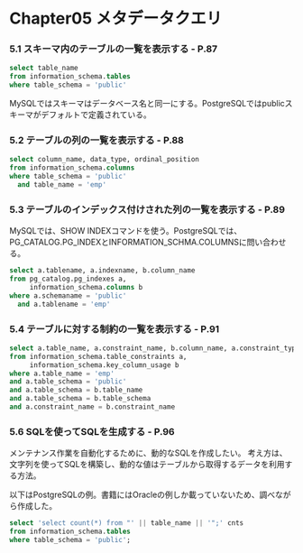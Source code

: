 # Chapter05 メタデータクエリ
### 5.1 スキーマ内のテーブルの一覧を表示する - P.87
```sql
select table_name  
from information_schema.tables  
where table_schema = 'public'
```
MySQLではスキーマはデータベース名と同一にする。PostgreSQLではpublicスキーマがデフォルトで定義されている。

### 5.2 テーブルの列の一覧を表示する - P.88
```sql
select column_name, data_type, ordinal_position  
from information_schema.columns  
where table_schema = 'public'  
  and table_name = 'emp'
```

### 5.3 テーブルのインデックス付けされた列の一覧を表示する - P.89
MySQLでは、SHOW INDEXコマンドを使う。PostgreSQLでは、PG_CATALOG.PG_INDEXとINFORMATION_SCHMA.COLUMNSに問い合わせる。
```sql
select a.tablename, a.indexname, b.column_name  
from pg_catalog.pg_indexes a,  
     information_schema.columns b  
where a.schemaname = 'public'  
  and a.tablename = 'emp'
```

### 5.4 テーブルに対する制約の一覧を表示する - P.91
```sql
select a.table_name, a.constraint_name, b.column_name, a.constraint_type  
from information_schema.table_constraints a,  
     information_schema.key_column_usage b  
where a.table_name = 'emp'  
and a.table_schema = 'public'  
and a.table_schema = b.table_name  
and a.table_schema = b.table_schema  
and a.constraint_name = b.constraint_name
```

### 5.6 SQLを使ってSQLを生成する - P.96
メンテナンス作業を自動化するために、動的なSQLを作成したい。
考え方は、文字列を使ってSQLを構築し、動的な値はテーブルから取得するデータを利用する方法。

以下はPostgreSQLの例。書籍にはOracleの例しか載っていないため、調べながら作成した。
```sql
select 'select count(*) from "' || table_name || '";' cnts  
from information_schema.tables  
where table_schema = 'public';
```
